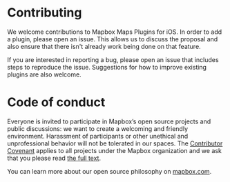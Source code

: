 # Contributing

We welcome contributions to Mapbox Maps Plugins for iOS. In order to add a plugin, please open an issue. This allows us to discuss the proposal and also ensure that there isn't already work being done on that feature.

If you are interested in reporting a bug, please open an issue that includes steps to reproduce the issue. Suggestions for how to improve existing plugins are also welcome.


# Code of conduct

Everyone is invited to participate in Mapbox’s open source projects and public discussions: we want to create a welcoming and friendly environment. Harassment of participants or other unethical and unprofessional behavior will not be tolerated in our spaces. The [Contributor Covenant](http://contributor-covenant.org) applies to all projects under the Mapbox organization and we ask that you please read [the full text](http://contributor-covenant.org/version/1/2/0/).

You can learn more about our open source philosophy on [mapbox.com](https://www.mapbox.com/about/open/).
